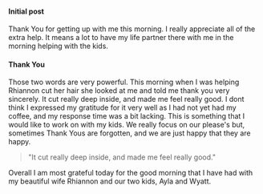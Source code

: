 #### Initial post

Thank You for getting up with me this morning. I really appreciate all of the extra help. It means a lot to have my life partner there with me in the morning helping with the kids.

#### Thank You

Those two words are very powerful. This morning when I was helping Rhiannon cut her hair she looked at me and told me thank you very sincerely. It cut really deep inside, and made me feel really good. I dont think I expressed my gratitude for it very well as I had not yet had my coffee, and my response time was a bit lacking. This is something that I would like to work on with my kids. We really focus on our please's but, sometimes Thank Yous are forgotten, and we are just happy that they are happy.

> "It cut really deep inside, and made me feel really good."

Overall I am most grateful today for the good morning that I have had with my beautiful wife Rhiannon and our two kids, Ayla and Wyatt.
